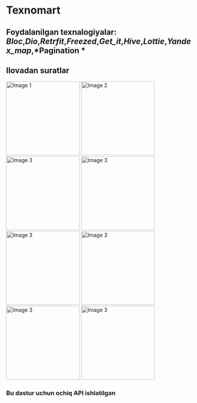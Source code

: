 # Texnomart

## Foydalanilgan texnalogiyalar: *Bloc*,*Dio*,*Retrfit*,*Freezed*,*Get_it*,*Hive*,*Lottie*,*Yandex_map*,*Pagination *



## Ilovadan suratlar

<img src="https://github.com/user-attachments/assets/4891baed-1121-4d69-adcd-8f3911060b24" alt="Image 1" width="200"/>
<img src="https://github.com/user-attachments/assets/ec1820d8-bae8-455e-8fb8-70413fa2878a" alt="Image 2" width="200"/>
<img src="https://github.com/user-attachments/assets/f8481400-5aeb-45e0-9722-d7e09dd4e3f3" alt="Image 3" width="200"/>

<img src="https://github.com/user-attachments/assets/684dae8f-73a2-4432-ae55-2ea64830e046" alt="Image 3" width="200"/>

<img src="https://github.com/user-attachments/assets/d91fbfae-50c8-41ef-be52-b3628a2d6d67" alt="Image 3" width="200"/>

<img src="https://github.com/user-attachments/assets/02d8fd20-02b9-43bf-8a1b-53abcf6efdbd" alt="Image 3" width="200"/>


<img src="https://github.com/user-attachments/assets/d7792981-5c7a-4e44-b700-ffce58f5df45" alt="Image 3" width="200"/>


<img src="https://github.com/user-attachments/assets/da724b35-c499-4d19-b0ea-4153c4ad2609" alt="Image 3" width="200"/>

### Bu dastur uchun ochiq API ishlatilgan

